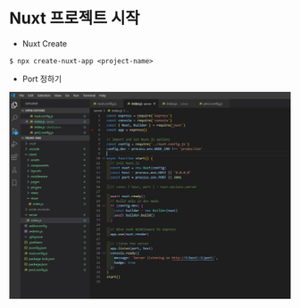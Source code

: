 # Nuxt 프로젝트 시작

- Nuxt Create

```
$ npx create-nuxt-app <project-name>
```

- Port 정하기

<img src="./img/init/port.JPG" >
